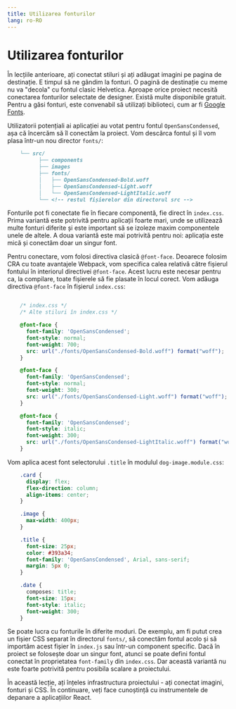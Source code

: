 ```yaml
---
title: Utilizarea fonturilor
lang: ro-RO
---
```


# Utilizarea fonturilor

În lecțiile anterioare, ați conectat stiluri și ați adăugat imagini pe pagina de destinație. E timpul să ne gândim la fonturi. O pagină de destinație cu meme nu va "decola" cu fontul clasic Helvetica. Aproape orice proiect necesită conectarea fonturilor selectate de designer. Există multe disponibile gratuit. Pentru a găsi fonturi, este convenabil să utilizați biblioteci, cum ar fi [Google Fonts](https://fonts.google.com/).

Utilizatorii potențiali ai aplicației au votat pentru fontul `OpenSansCondensed`, așa că încercăm să îl conectăm la proiect. Vom descărca fontul și îl vom plasa într-un nou director `fonts/`:


```markdown
    └── src/
          ├── components
          ├── images
          ├── fonts/
          │   ├── OpenSansCondensed-Bold.woff
          │   ├── OpenSansCondensed-Light.woff
          │   └── OpenSansCondensed-LightItalic.woff
          └── <!-- restul fișierelor din directorul src -->
```

Fonturile pot fi conectate fie în fiecare componentă, fie direct în `index.css`. Prima variantă este potrivită pentru aplicații foarte mari, unde se utilizează multe fonturi diferite și este important să se izoleze maxim componentele unele de altele. A doua variantă este mai potrivită pentru noi: aplicația este mică și conectăm doar un singur font.

Pentru conectare, vom folosi directiva clasică `@font-face`. Deoarece folosim CRA cu toate avantajele Webpack, vom specifica calea relativă către fișierul fontului în interiorul directivei `@font-face`. Acest lucru este necesar pentru ca, la compilare, toate fișierele să fie plasate în locul corect. Vom adăuga directiva `@font-face` în fișierul `index.css`:

```css

    /* index.css */
    /* Alte stiluri în index.css */

    @font-face {
      font-family: 'OpenSansCondensed';
      font-style: normal;
      font-weight: 700;
      src: url("./fonts/OpenSansCondensed-Bold.woff") format("woff");
    }

    @font-face {
      font-family: 'OpenSansCondensed';
      font-style: normal;
      font-weight: 300;
      src: url("./fonts/OpenSansCondensed-Light.woff") format("woff");
    }

    @font-face {
      font-family: 'OpenSansCondensed';
      font-style: italic;
      font-weight: 300;
      src: url("./fonts/OpenSansCondensed-LightItalic.woff") format("woff");
    }
```

Vom aplica acest font selectorului `.title` în modulul `dog-image.module.css`:

```css
    .card {
      display: flex;
      flex-direction: column;
      align-items: center;
    }

    .image {
      max-width: 400px;
    }

    .title {
      font-size: 25px;
      color: #393a34;
      font-family: 'OpenSansCondensed', Arial, sans-serif;
      margin: 5px 0;
    }

    .date {
      composes: title;
      font-size: 15px;
      font-style: italic;
      font-weight: 300;
    }
```


Se poate lucra cu fonturile în diferite moduri. 
De exemplu, am fi putut crea un fișier CSS separat în directorul `fonts/`, să conectăm fontul acolo și să importăm acest fișier în `index.js` sau într-un component specific. Dacă în proiect se folosește doar un singur font, atunci se poate defini fontul conectat în proprietatea `font-family` din `index.css`. 
Dar această variantă nu este foarte potrivită pentru posibila scalare a proiectului.

În această lecție, ați înțeles infrastructura proiectului - ați conectat imagini, fonturi și CSS. 
În continuare, veți face cunoștință cu instrumentele de depanare a aplicațiilor React.
